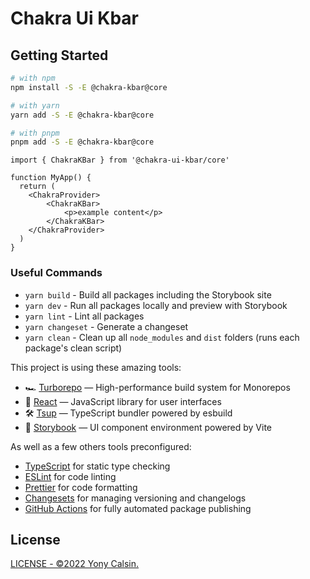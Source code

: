 # Chakra Ui Kbar

## Getting Started

```bash
# with npm
npm install -S -E @chakra-kbar@core

# with yarn
yarn add -S -E @chakra-kbar@core

# with pnpm
pnpm add -S -E @chakra-kbar@core
```

```tsx
import { ChakraKBar } from '@chakra-ui-kbar/core'

function MyApp() {
  return (
    <ChakraProvider>
        <ChakraKBar>
            <p>example content</p>
        </ChakraKBar>
    </ChakraProvider>
  )
}
```

### Useful Commands

- `yarn build` - Build all packages including the Storybook site
- `yarn dev` - Run all packages locally and preview with Storybook
- `yarn lint` - Lint all packages
- `yarn changeset` - Generate a changeset
- `yarn clean` - Clean up all `node_modules` and `dist` folders (runs each package's clean script)

This project is using these amazing tools:

- 🏎 [Turborepo](https://turborepo.org) — High-performance build system for Monorepos
- 🚀 [React](https://reactjs.org/) — JavaScript library for user interfaces
- 🛠 [Tsup](https://github.com/egoist/tsup) — TypeScript bundler powered by esbuild
- 📖 [Storybook](https://storybook.js.org/) — UI component environment powered by Vite

As well as a few others tools preconfigured:

- [TypeScript](https://www.typescriptlang.org/) for static type checking
- [ESLint](https://eslint.org/) for code linting
- [Prettier](https://prettier.io) for code formatting
- [Changesets](https://github.com/changesets/changesets) for managing versioning and changelogs
- [GitHub Actions](https://github.com/changesets/action) for fully automated package publishing

## License

[LICENSE - ©2022 Yony Calsin.](LICENSE)
